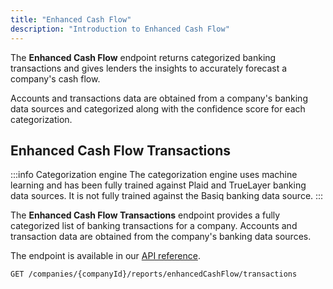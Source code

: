 ```yaml
---
title: "Enhanced Cash Flow"
description: "Introduction to Enhanced Cash Flow"
---
```


The **Enhanced Cash Flow** endpoint returns categorized banking transactions and gives lenders the insights to accurately forecast a company's cash flow.

Accounts and transactions data are obtained from a company's banking data sources and categorized along with the confidence score for each categorization.

## Enhanced Cash Flow Transactions

:::info Categorization engine
The categorization engine uses machine learning and has been fully trained against Plaid and TrueLayer banking data sources. It is not fully trained against the Basiq banking data source.
:::

The **Enhanced Cash Flow Transactions** endpoint provides a fully categorized list of banking transactions for a company. Accounts and transaction data are obtained from the company's banking data sources.

The endpoint is available in our <a href="/lending-api#/operations/get-companies-companyId-reports-enhancedCashFlow-transactions">API reference</a>.

`GET /companies/{companyId}/reports/enhancedCashFlow/transactions`
